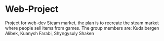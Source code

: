 # Web-Project
 Project for web-dev Steam market, the plan is to recreate the steam market where people sell items from games.
The group members are: Kudaibergen Alibek, Kuanysh Farabi, Shyngysuly Shaken
